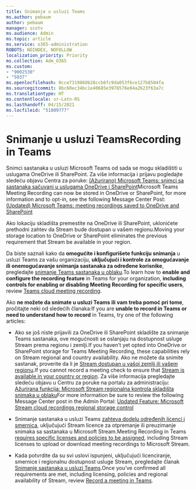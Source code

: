 ```yaml
---
title: Snimanje u usluzi Teams
ms.author: pebaum
author: pebaum
manager: scotv
ms.audience: Admin
ms.topic: article
ms.service: o365-administration
ROBOTS: NOINDEX, NOFOLLOW
localization_priority: Priority
ms.collection: Adm_O365
ms.custom:
- "9002530"
- "5037"
ms.openlocfilehash: 0cce7319860b28ccb6fc9da053f6ce127b8504fa
ms.sourcegitcommit: 8bc60ec34bc1e40685e3976576e04a2623f63a7c
ms.translationtype: HT
ms.contentlocale: sr-Latn-RS
ms.lasthandoff: 04/15/2021
ms.locfileid: "51809777"
---
```

# <a name="recording-in-teams"></a><span data-ttu-id="3d0d2-102">Snimanje u usluzi Teams</span><span class="sxs-lookup"><span data-stu-id="3d0d2-102">Recording in Teams</span></span>

<span data-ttu-id="3d0d2-103">Snimci sastanaka u usluzi Microsoft Teams od sada se mogu skladištiti u uslugama OneDrive ili SharePoint. Za više informacija i prijavu pogledajte sledeću objavu Centra za poruke: [(Ažurirano) Microsoft Teams: snimci sa sastanaka sačuvani u uslugama OneDrive i SharePoint](https://portal.microsoft.com/Adminportal/Home?ref=MessageCenter&id=MC222640)</span><span class="sxs-lookup"><span data-stu-id="3d0d2-103">Microsoft Teams Meeting Recording can now be stored in OneDrive or SharePoint, for more information and to opt-in, see the following Message Center Post: [(Updated) Microsoft Teams: meeting recordings saved to OneDrive and SharePoint](https://portal.microsoft.com/Adminportal/Home?ref=MessageCenter&id=MC222640)</span></span>

<span data-ttu-id="3d0d2-104">Ako lokaciju skladišta premestite na OneDrive ili SharePoint, uklonićete prethodni zahtev da Stream bude dostupan u vašem regionu.</span><span class="sxs-lookup"><span data-stu-id="3d0d2-104">Moving your storage location to OneDrive or SharePoint eliminates the previous requirement that Stream be available in your region.</span></span>

<span data-ttu-id="3d0d2-105">Da biste saznali kako da **omogućite i konfigurišete funkciju snimanja** u usluzi Teams za vašu organizaciju, **uključujući i kontrole za omogućavanje ili onemogućavanje snimanja sastanaka za određene korisnike**, pregledajte [snimanje Teams sastanaka u oblaku](https://docs.microsoft.com/microsoftteams/cloud-recording).</span><span class="sxs-lookup"><span data-stu-id="3d0d2-105">To learn how to **enable and configure the recording feature** in Teams for your organization, **including controls for enabling or disabling Meeting Recording for specific users**, review [Teams cloud meeting recording](https://docs.microsoft.com/microsoftteams/cloud-recording).</span></span>

<span data-ttu-id="3d0d2-106">Ako **ne možete da snimate u usluzi Teams ili vam treba pomoć pri tome**, pročitajte neki od sledećih članaka:</span><span class="sxs-lookup"><span data-stu-id="3d0d2-106">If you are **unable to record in Teams or need to understand how to record** in Teams, try one of the following articles:</span></span>

- <span data-ttu-id="3d0d2-107">Ako se još niste prijavili za OneDrive ili SharePoint skladište za snimanje Teams sastanaka, ove mogućnosti se oslanjaju na dostupnost usluge Stream prema regionu i zemlji.</span><span class="sxs-lookup"><span data-stu-id="3d0d2-107">If you haven’t yet opted into OneDrive or SharePoint storage for Teams Meeting Recording, these capabilities rely on Stream regional and country availability.</span></span> <span data-ttu-id="3d0d2-108">Ako ne možete da snimite sastanak, proverite da li je [Stream dostupan u vašoj zemlji ili vašem regionu](https://docs.microsoft.com/stream/faq#which-regions-does-microsoft-stream-host-my-data-in).</span><span class="sxs-lookup"><span data-stu-id="3d0d2-108">If you cannot record a meeting check to ensure that [Stream is available in your country or region](https://docs.microsoft.com/stream/faq#which-regions-does-microsoft-stream-host-my-data-in).</span></span> <span data-ttu-id="3d0d2-109">Za više informacija pregledajte sledeću objavu u Centru za poruke na portalu za administraciju: [Ažurirana funkcija: Microsoft Stream regionalna kontrola skladišta snimaka u oblaku](https://admin.microsoft.com/AdminPortal/Home#/MessageCenter?id=MC214327)</span><span class="sxs-lookup"><span data-stu-id="3d0d2-109">For more information be sure to review the following Message Center post in the Admin Portal: [Updated Feature: Microsoft Stream cloud recordings regional storage control](https://admin.microsoft.com/AdminPortal/Home#/MessageCenter?id=MC214327)</span></span>

- <span data-ttu-id="3d0d2-110">Snimanje sastanaka u usluzi Teams [zahteva dodelu određenih licenci i smernica](https://docs.microsoft.com/microsoftteams/cloud-recording#prerequisites-for-teams-cloud-meeting-recording), uključujući Stream licence za otpremanje ili preuzimanje snimaka sa sastanaka u Microsoft Stream.</span><span class="sxs-lookup"><span data-stu-id="3d0d2-110">Meeting Recording in Teams [requires specific licenses and policies to be assigned](https://docs.microsoft.com/microsoftteams/cloud-recording#prerequisites-for-teams-cloud-meeting-recording), including Stream licenses to upload or download meeting recordings to Microsoft Stream.</span></span>

- <span data-ttu-id="3d0d2-111">Kada potvrdite da su svi uslovi ispunjeni, uključujući licenciranje, smernice i regionalnu dostupnost usluge Stream, pregledajte članak [Snimanje sastanaka u usluzi Teams](https://support.office.com/article/34dfbe7f-b07d-4a27-b4c6-de62f1348c24).</span><span class="sxs-lookup"><span data-stu-id="3d0d2-111">Once you’ve confirmed all requirements are met, including licensing, policies and regional availability of Stream, review [Record a meeting in Teams](https://support.office.com/article/34dfbe7f-b07d-4a27-b4c6-de62f1348c24).</span></span>
